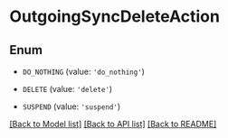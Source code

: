 # OutgoingSyncDeleteAction


## Enum

* `DO_NOTHING` (value: `'do_nothing'`)

* `DELETE` (value: `'delete'`)

* `SUSPEND` (value: `'suspend'`)

[[Back to Model list]](../README.md#documentation-for-models) [[Back to API list]](../README.md#documentation-for-api-endpoints) [[Back to README]](../README.md)


